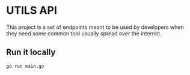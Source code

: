 # UTILS API
This project is a set of endpoints meant to be used by developers when they need some common tool usually spread over the internet.
## Run it locally
```
go run main.go
```